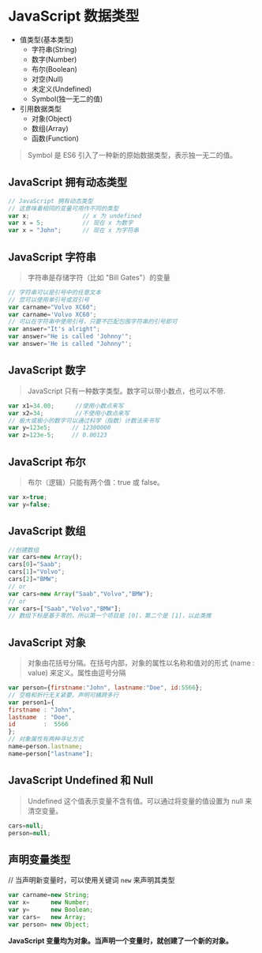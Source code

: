 # JavaScript 数据类型
- 值类型(基本类型)
    * 字符串(String)
    * 数字(Number)
    * 布尔(Boolean)
    * 对空(Null)
    * 未定义(Undefined)
    * Symbol(独一无二的值)
- 引用数据类型
    * 对象(Object)
    * 数组(Array)
    * 函数(Function)
> Symbol 是 ES6 引入了一种新的原始数据类型，表示独一无二的值。


## JavaScript 拥有动态类型
```javascript
// JavaScript 拥有动态类型
// 这意味着相同的变量可用作不同的类型
var x;               // x 为 undefined
var x = 5;           // 现在 x 为数字
var x = "John";      // 现在 x 为字符串
```
## JavaScript 字符串
> 字符串是存储字符（比如 "Bill Gates"）的变量
```javascript
// 字符串可以是引号中的任意文本
// 您可以使用单引号或双引号
var carname="Volvo XC60";
var carname='Volvo XC60';
// 可以在字符串中使用引号，只要不匹配包围字符串的引号即可
var answer="It's alright";
var answer="He is called 'Johnny'";
var answer='He is called "Johnny"';
```
## JavaScript 数字
> JavaScript 只有一种数字类型。数字可以带小数点，也可以不带.
```javascript
var x1=34.00;      //使用小数点来写
var x2=34;         //不使用小数点来写
// 极大或极小的数字可以通过科学（指数）计数法来书写
var y=123e5;      // 12300000
var z=123e-5;     // 0.00123
```
## JavaScript 布尔
> 布尔（逻辑）只能有两个值：true 或 false。
```javascript
var x=true;
var y=false;
```
## JavaScript 数组
```javascript
//创建数组
var cars=new Array();
cars[0]="Saab";
cars[1]="Volvo";
cars[2]="BMW";
// or
var cars=new Array("Saab","Volvo","BMW");
// or
var cars=["Saab","Volvo","BMW"];
// 数组下标是基于零的，所以第一个项目是 [0]，第二个是 [1]，以此类推
```
## JavaScript 对象
> 对象由花括号分隔。在括号内部，对象的属性以名称和值对的形式 (name : value) 来定义。属性由逗号分隔
```javascript
var person={firstname:"John", lastname:"Doe", id:5566};
// 空格和折行无关紧要。声明可横跨多行
var person1={
firstname : "John",
lastname  : "Doe",
id        :  5566
};
// 对象属性有两种寻址方式
name=person.lastname;
name=person["lastname"];
```
## JavaScript Undefined 和 Null
> Undefined 这个值表示变量不含有值。可以通过将变量的值设置为 null 来清空变量。
```javascript
cars=null;
person=null;
```
## 声明变量类型
// 当声明新变量时，可以使用关键词 `new` 来声明其类型
```javascript
var carname=new String;
var x=      new Number;
var y=      new Boolean;
var cars=   new Array;
var person= new Object;
```
**JavaScript 变量均为对象。当声明一个变量时，就创建了一个新的对象。**